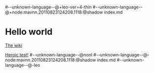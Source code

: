 #--unknown-language--@+leo-ver=4-thin
#--unknown-language--@+node:mavnn.20110823124208.1118:@shadow index.md
# Hello world
[The wiki](/pmwiki/pmwiki.php)

[Heroic test!](heroic_campaign.html)
#--unknown-language--@nonl
#--unknown-language--@-node:mavnn.20110823124208.1118:@shadow index.md
#--unknown-language--@-leo
